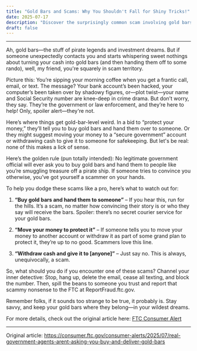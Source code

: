 ```yaml
---
title: "Gold Bars and Scams: Why You Shouldn't Fall for Shiny Tricks!"
date: 2025-07-17
description: "Discover the surprisingly common scam involving gold bars and learn how to protect your hard-earned cash with a hearty dose of humor."
draft: false
---
```


---

Ah, gold bars—the stuff of pirate legends and investment dreams. But if someone unexpectedly contacts you and starts whispering sweet nothings about turning your cash into gold bars (and then handing them off to some rando), well, my friend, you're squarely in scam territory. 

Picture this: You’re sipping your morning coffee when you get a frantic call, email, or text. The message? Your bank account’s been hacked, your computer’s been taken over by shadowy figures, or—plot twist—your name and Social Security number are knee-deep in crime drama. But don’t worry, they say. They’re the government or law enforcement, and they’re here to help! Only, spoiler alert—they're not.

Here’s where things get gold-bar-level weird. In a bid to “protect your money,” they’ll tell you to buy gold bars and hand them over to someone. Or they might suggest moving your money to a “secure government” account or withdrawing cash to give it to someone for safekeeping. But let's be real: none of this makes a lick of sense.

Here’s the golden rule (pun totally intended): No legitimate government official will ever ask you to buy gold bars and hand them to people like you’re smuggling treasure off a pirate ship. If someone tries to convince you otherwise, you’ve got yourself a scammer on your hands.

To help you dodge these scams like a pro, here’s what to watch out for:

1. **“Buy gold bars and hand them to someone”** – If you hear this, run for the hills. It’s a scam, no matter how convincing their story is or who they say will receive the bars. Spoiler: there’s no secret courier service for your gold bars.

2. **“Move your money to protect it”** – If someone tells you to move your money to another account or withdraw it as part of some grand plan to protect it, they’re up to no good. Scammers love this line.

3. **“Withdraw cash and give it to [anyone]”** – Just say no. This is always, unequivocally, a scam.

So, what should you do if you encounter one of these scams? Channel your inner detective: Stop, hang up, delete the email, cease all texting, and block the number. Then, spill the beans to someone you trust and report that scammy nonsense to the FTC at ReportFraud.ftc.gov.

Remember folks, if it sounds too strange to be true, it probably is. Stay savvy, and keep your gold bars where they belong—in your wildest dreams.

For more details, check out the original article here: [FTC Consumer Alert](https://www.consumer.ftc.gov/articles/how-avoid-gold-bar-scams)

---
Original article: https://consumer.ftc.gov/consumer-alerts/2025/07/real-government-agents-arent-asking-you-buy-and-deliver-gold-bars